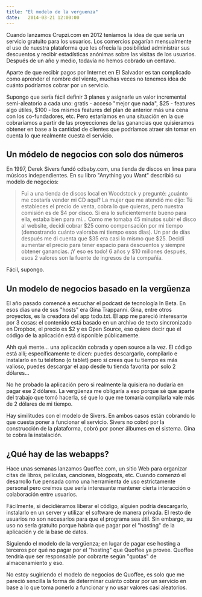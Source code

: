 ```yaml
---
title: "El modelo de la verguenza"
date:   2014-03-21 12:00:00
---
```

Cuando lanzamos Crupzi.com en 2012 teníamos la idea de que sería un servicio gratuito para los usuarios. Los comercios pagarían mensualmente el uso de nuestra plataforma que les ofrecía la posibilidad administrar sus descuentos y recibir estadísticas anónimas sobre las visitas de los usuarios. Después de un año y medio, todavía no hemos cobrado un centavo.

Aparte de que recibir pagos por Internet en El Salvador es tan complicado como aprender el nombre del viento, muchas veces no tenemos idea de cuánto podríamos cobrar por un servicio. 

Supongo que sería fácil definir 3 planes y asignarle un valor incremental semi-aleatorio a cada uno: gratis - acceso "mejor que nada", $25 - features algo útiles, $100 - los mismos features del plan de anterior más una cena con los co-fundadores, etc. Pero estaríamos en una situación en la que cobraríamos a partir de las proyecciones de las ganancias que quisieramos obtener en base a la cantidad de clientes que podríamos atraer sin tomar en cuenta lo que realmente cuesta el servicio.

Un módelo de negocios con solo dos números
------------------------------------------

En 1997, Derek Sivers fundó cdbaby.com, una tienda de discos en línea para músicos independientes. En su libro "Anything you Want" describió su modelo de negocios:

> Fui a una tienda de discos local en Woodstock y pregunté: ¿cuánto me costaría vender mi CD aquí? La mujer que me atendió me dijo: Tú estableces el precio de venta, cobra lo que quieras, pero nuestra comisión es de $4 por disco. Si era lo suficientemente bueno para ella, estaba bien para mí... Como me tomaba 45 minutos subir el disco al website, decidí cobrar $25 como compensación por mi tiempo (demostrando cuánto valoraba mi tiempo esos días). Un par de días después me di cuenta que $35 era casi lo mismo que $25. Decidí aumentar el precio para tener espacio para descuentos y siempre obtener ganancias. ¡Y eso es todo! 6 años y $10 millones después, esos 2 valores son la fuente de ingresos de la compañía.

Fácil, supongo.

Un modelo de negocios basado en la vergüenza
--------------------------------------------
El año pasado comencé a escuchar el podcast de tecnología In Beta. En esos días una de sus "hosts" era Gina Trappanni. Gina, entre otros proyectos, es la creadora del app todo.txt. El app me pareció interesante por 3 cosas: el contenido está basado en un archivo de texto sincronizado en Dropbox, el precio es $2 y es Open Source, eso quiere decir que el código de la aplicación está disponible públicamente.

Ahh qué mente... una aplicación cobrada y open source a la vez. El código está allí; específicamente te dicen: puedes descargarlo, compilarlo e instalarlo en tu teléfono (o tablet) pero si crees que tu tiempo es más valioso, puedes descargar el app desde tu tienda favorita por solo 2 dólares...

No he probado la aplicación pero si realmente la quisiera no dudaría en pagar ese 2 dólares. La vergüenza me obligaría a eso porque sé que aparte del trabajo que tomó hacerla, sé que lo que me tomaría compilarla vale más de 2 dólares de mi tiempo.

Hay similitudes con el modelo de Sivers. En ambos casos están cobrando lo que cuesta poner a funcionar el servicio. Sivers no cobró por la construcción de la plataforma, cobró por poner álbumes en el sistema. Gina te cobra la instalación.


¿Qué hay de las webapps?
------------------------
Hace unas semanas lanzamos Quoffee.com, un sitio Web para organizar citas de libros, películas, canciones, blogposts, etc. Cuando comenzó el desarrollo fue pensada como una herramienta de uso estrictamente personal pero creímos que sería interesante mantener cierta interacción o colaboración entre usuarios.

Fácilmente, si decidiéramos liberar el código, alguien podría descargarlo, instalarlo en un server y utilizar el software de manera privada. El resto de usuarios no son necesarios para que el programa sea útil. Sin embargo, su uso no sería gratuito porque habría que pagar por el "hosting" de la aplicación y de la base de datos. 

Siguiendo el modelo de la vergüenza; en lugar de pagar ese hosting a terceros por qué no pagar por el "hosting" que Quoffee ya provee. Quoffee tendría que ser responsable por cobrarte según "quotas" de almacenamiento y eso.

No estoy sugiriendo el modelo de negocios de Quoffee, es solo que me pareció sencilla la forma de determinar cuánto cobrar por un servicio en base a lo que toma ponerlo a funcionar y no usar valores casi aleatorios.